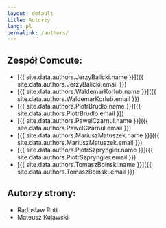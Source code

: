 ```yaml
---
layout: default
title: Autorzy
lang: pl
permalink: /authors/
---
```


## Zespół Comcute:
 - [{{ site.data.authors.JerzyBalicki.name }}]({{ site.data.authors.JerzyBalicki.email }})
 - [{{ site.data.authors.WaldemarKorlub.name }}]({{ site.data.authors.WaldemarKorlub.email }})
 - [{{ site.data.authors.PiotrBrudlo.name }}]({{ site.data.authors.PiotrBrudlo.email }})
 - [{{ site.data.authors.PawelCzarnul.name }}]({{ site.data.authors.PawelCzarnul.email }})
 - [{{ site.data.authors.MariuszMatuszek.name }}]({{ site.data.authors.MariuszMatuszek.email }})
 - [{{ site.data.authors.PiotrSzpryngier.name }}]({{ site.data.authors.PiotrSzpryngier.email }})
 - [{{ site.data.authors.TomaszBoinski.name }}]({{ site.data.authors.TomaszBoinski.email }})

## Autorzy strony:
 - Radosław Rott
 - Mateusz Kujawski
